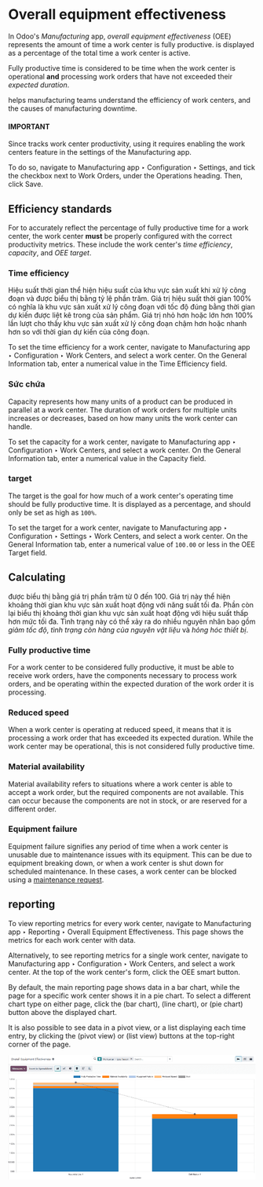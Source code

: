 # Overall equipment effectiveness

In Odoo's *Manufacturing* app, *overall equipment effectiveness* (OEE) represents the amount of time
a work center is fully productive.  is displayed as a percentage of the total time a work
center is active.

Fully productive time is considered to be time when the work center is operational **and**
processing work orders that have not exceeded their *expected duration*.

 helps manufacturing teams understand the efficiency of work centers, and the causes of
manufacturing downtime.

#### IMPORTANT
Since  tracks work center productivity, using it requires enabling the work centers feature
in the settings of the Manufacturing app.

To do so, navigate to Manufacturing app ‣ Configuration ‣ Settings, and tick
the checkbox next to Work Orders, under the Operations heading. Then,
click Save.

## Efficiency standards

For  to accurately reflect the percentage of fully productive time for a work center, the work
center **must** be properly configured with the correct productivity metrics. These include the work
center's *time efficiency*, *capacity*, and *OEE target*.

### Time efficiency

Hiệu suất thời gian thể hiện hiệu suất của khu vực sản xuất khi xử lý công đoạn và được biểu thị bằng tỷ lệ phần trăm. Giá trị hiệu suất thời gian 100% có nghĩa là khu vực sản xuất xử lý công đoạn với tốc độ đúng bằng thời gian dự kiến được liệt kê trong  của sản phẩm. Giá trị nhỏ hơn hoặc lớn hơn 100% lần lượt cho thấy khu vực sản xuất xử lý công đoạn chậm hơn hoặc nhanh hơn so với thời gian dự kiến của công đoạn.

To set the time efficiency for a work center, navigate to Manufacturing app ‣
Configuration ‣ Work Centers, and select a work center. On the General Information
tab, enter a numerical value in the Time Efficiency field.

### Sức chứa

Capacity represents how many units of a product can be produced in parallel at a work center. The
duration of work orders for multiple units increases or decreases, based on how many units the work
center can handle.

To set the capacity for a work center, navigate to Manufacturing app ‣
Configuration ‣ Work Centers, and select a work center. On the General Information
tab, enter a numerical value in the Capacity field.

### target

The  target is the goal for how much of a work center's operating time should be fully
productive time. It is displayed as a percentage, and should only be set as high as `100%`.

To set the  target for a work center, navigate to Manufacturing app ‣
Configuration ‣ Settings ‣ Work Centers, and select a work center. On the General
Information tab, enter a numerical value of `100.00` or less in the OEE Target field.

## Calculating

 được biểu thị bằng giá trị phần trăm từ 0 đến 100. Giá trị này thể hiện khoảng thời gian khu vực sản xuất hoạt động với năng suất tối đa. Phần còn lại biểu thị khoảng thời gian khu vực sản xuất hoạt động với hiệu suất thấp hơn mức tối đa. Tình trạng này có thể xảy ra do nhiều nguyên nhân bao gồm *giảm tốc độ*, *tình trạng còn hàng của nguyên vật liệu* và *hỏng hóc thiết bị*.

### Fully productive time

For a work center to be considered fully productive, it must be able to receive work orders, have
the components necessary to process work orders, and be operating within the expected duration of
the work order it is processing.

### Reduced speed

When a work center is operating at reduced speed, it means that it is processing a work order that
has exceeded its expected duration. While the work center may be operational, this is not considered
fully productive time.

### Material availability

Material availability refers to situations where a work center is able to accept a work order, but
the required components are not available. This can occur because the components are not in stock,
or are reserved for a different order.

### Equipment failure

Equipment failure signifies any period of time when a work center is unusable due to maintenance
issues with its equipment. This can be due to equipment breaking down, or when a work center is shut
down for scheduled maintenance. In these cases, a work center can be blocked using a
[maintenance request](../../maintenance/maintenance_requests.md).

## reporting

To view  reporting metrics for every work center, navigate to Manufacturing app
‣ Reporting ‣ Overall Equipment Effectiveness. This page shows the metrics for each work center
with  data.

Alternatively, to see  reporting metrics for a single work center, navigate to
Manufacturing app ‣ Configuration ‣ Work Centers, and select a work center. At
the top of the work center's form, click the <i class="fa fa-pie-chart"></i> OEE smart button.

By default, the main  reporting page shows data in a bar chart, while the page for a specific
work center shows it in a pie chart. To select a different chart type on either page, click the
<i class="fa fa-bar-chart"></i> (bar chart), <i class="fa fa-line-chart"></i> (line chart), or
<i class="fa fa-pie-chart"></i> (pie chart) button above the displayed chart.

It is also possible to see  data in a pivot view, or a list displaying each time entry, by
clicking the <i class="oi oi-view-pivot"></i> (pivot view) or <i class="oi oi-view-list"></i> (list
view) buttons at the top-right corner of the page.

![The dashboard of the OEE report.](../../../../_images/oee-report.png)

